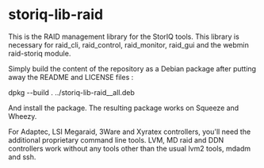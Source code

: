 storiq-lib-raid
===============

This is the RAID management library for the StorIQ tools. This library is necessary for raid_cli, raid_control, raid_monitor, raid_gui and the webmin raid-storiq module.

Simply build the content of the repository as a Debian package after putting away the README and LICENSE files :

dpkg --build .  ../storiq-lib-raid_<version>_all.deb

And install the package. The resulting package works on Squeeze and Wheezy.

For Adaptec, LSI Megaraid, 3Ware and Xyratex controllers, you'll need the additional proprietary command line tools. LVM, MD raid and DDN controllers work without any tools other than the usual lvm2 tools, mdadm and ssh.
